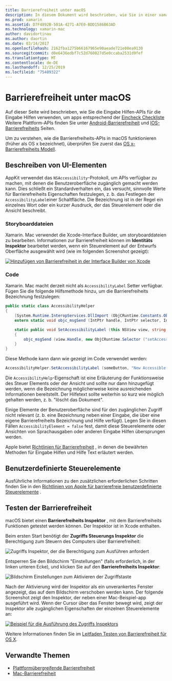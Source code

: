 ```yaml
---
title: Barrierefreiheit unter macOS
description: In diesem Dokument wird beschrieben, wie Sie in einer xamarin. Mac-app mit den Funktionen für die macOS-Barrierefreiheit arbeiten. Es wird erläutert, wie Benutzeroberflächen Elemente in Storyboards und Code, benutzerdefinierten Steuerelementen und das Testen der Barrierefreiheit beschrieben werden
ms.prod: xamarin
ms.assetid: D7F4892B-501A-4271-A7E0-BDD1586B63AD
ms.technology: xamarin-mac
author: davidortinau
ms.author: daortin
ms.date: 03/14/2017
ms.openlocfilehash: 2162fba1275b66167965e90aeade721e08ea9130
ms.sourcegitcommit: d0e6436edbf7c52d760027d5e0ccaba2531d9fef
ms.translationtype: MT
ms.contentlocale: de-DE
ms.lasthandoff: 12/25/2019
ms.locfileid: "75489322"
---
```

# <a name="accessibility-on-macos"></a>Barrierefreiheit unter macOS

Auf dieser Seite wird beschrieben, wie Sie die Eingabe Hilfen-APIs für die Eingabe Hilfen verwenden, um apps entsprechend der [Eincheck Checkliste](~/cross-platform/app-fundamentals/accessibility.md)
Weitere Plattform-APIs finden Sie unter [Android-Barrierefreiheit](~/android/app-fundamentals/accessibility.md) und [IOS-Barrierefreiheits](~/ios/app-fundamentals/accessibility.md) Seiten.

Um zu verstehen, wie die Barrierefreiheits-APIs in macOS funktionieren (früher als OS x bezeichnet), überprüfen Sie zuerst das [OS x-Barrierefreiheits Modell](https://developer.apple.com/library/mac/documentation/Accessibility/Conceptual/AccessibilityMacOSX/OSXAXmodel.html).

## <a name="describing-ui-elements"></a>Beschreiben von UI-Elementen

AppKit verwendet das `NSAccessibility`-Protokoll, um APIs verfügbar zu machen, mit denen die Benutzeroberfläche zugänglich gemacht werden kann. Dies schließt ein Standardverhalten ein, das versucht, sinnvolle Werte für Barrierefreiheits Eigenschaften festzulegen, z. b. das Festlegen der `AccessibilityLabel`einer Schaltfläche. Die Bezeichnung ist in der Regel ein einzelnes Wort oder ein kurzer Ausdruck, der das Steuerelement oder die Ansicht beschreibt.

### <a name="storyboard-files"></a>Storyboarddateien

Xamarin. Mac verwendet die Xcode-Interface Builder, um storyboarddateien zu bearbeiten.
Informationen zur Barrierefreiheit können im **Identitäts Inspektor** bearbeitet werden, wenn ein Steuerelement auf der Entwurfs Oberfläche ausgewählt wird (wie im folgenden Screenshot gezeigt):

[![Hinzufügen von Barrierefreiheit in der Interface Builder von Xcode](accessibility-images/xcode.png "Hinzufügen von Barrierefreiheit in der Interface Builder von Xcode")](accessibility-images/xcode-large.png#lightbox)

### <a name="code"></a>Code

Xamarin. Mac macht derzeit nicht als `AccessibilityLabel` Setter verfügbar.  Fügen Sie die folgende Hilfsmethode hinzu, um die Barrierefreiheits Bezeichnung festzulegen:

```csharp
public static class AccessibilityHelper
{
    [System.Runtime.InteropServices.DllImport (ObjCRuntime.Constants.ObjectiveCLibrary)]
    extern static void objc_msgSend (IntPtr handle, IntPtr selector, IntPtr label);

    static public void SetAccessibilityLabel (this NSView view, string value)
    {
        objc_msgSend (view.Handle, new ObjCRuntime.Selector ("setAccessibilityLabel:").Handle, new NSString (value).Handle);
    }
}
```

Diese Methode kann dann wie gezeigt im Code verwendet werden:

```csharp
AccessibilityHelper.SetAccessibilityLabel (someButton, "New Accessible Description");
```

Die `AccessibilityHelp`-Eigenschaft ist eine Erläuterung der Funktionsweise des Steuer Elements oder der Ansicht und sollte nur dann hinzugefügt werden, wenn die Bezeichnung möglicherweise keine ausreichenden Informationen bereitstellt. Der Hilfetext sollte weiterhin so kurz wie möglich gehalten werden, z. b. "löscht das Dokument".

Einige Elemente der Benutzeroberfläche sind für den zugänglichen Zugriff nicht relevant (z. b. eine Bezeichnung neben einer Eingabe, die über eine eigene Barrierefreiheits Bezeichnung und Hilfe verfügt).
Legen Sie in diesen Fällen `AccessibilityElement = false` fest, damit diese Steuerelemente oder Ansichten von Sprachausgaben oder anderen Eingabe Hilfen übersprungen werden.

Apple bietet [Richtlinien für Barrierefreiheit](https://developer.apple.com/library/mac/documentation/Accessibility/Conceptual/AccessibilityMacOSX/EnhancingtheAccessibilityofStandardAppKitControls.html) , in denen die bewährten Methoden für Eingabe Hilfen und Hilfe Text erläutert werden.

## <a name="custom-controls"></a>Benutzerdefinierte Steuerelemente

Ausführliche Informationen zu den zusätzlichen erforderlichen Schritten finden Sie in den [Richtlinien von Apple für barrierefreie benutzerdefinierte Steuerelemente](https://developer.apple.com/library/mac/documentation/Accessibility/Conceptual/AccessibilityMacOSX/ImplementingAccessibilityforCustomControls.html) .

## <a name="testing-accessibility"></a>Testen der Barrierefreiheit

macOS bietet einen **Barrierefreiheits Inspektor** , mit dem Barrierefreiheits Funktionen getestet werden können. Der Inspektor ist in Xcode enthalten.

Beim ersten Start benötigt der **Zugriffs Steuerungs Inspektor** die Berechtigung zum Steuern des Computers über Barrierefreiheit:

![Zugriffs Inspektor, der die Berechtigung zum Ausführen anfordert](accessibility-images/accessibility-inspector-1.png "Zugriffs Inspektor, der die Berechtigung zum Ausführen anfordert")

Entsperren Sie den Bildschirm "Einstellungen" (falls erforderlich, in der linken unteren Ecke), und klicken Sie auf den **Barrierefreiheits Inspektor**:

![Bildschirm Einstellungen zum Aktivieren der Zugriffstaste](accessibility-images/accessibility-inspector-2.png "Bildschirm Einstellungen zum Aktivieren der Zugriffstaste")

Nach der Aktivierung wird der Inspektor als ein unverankertes Fenster angezeigt, das auf dem Bildschirm verschoben werden kann. Der folgende Screenshot zeigt den Inspektor, der neben einer Mac-Beispiel-app ausgeführt wird. Wenn der Cursor über das Fenster bewegt wird, zeigt der Inspektor alle zugänglichen Eigenschaften der einzelnen Steuerelemente an:

[![Beispiel für die Ausführung des Zugriffs Inspektors](accessibility-images/accessibility-example.png "Beispiel für die Ausführung des Zugriffs Inspektors")](accessibility-images/accessibility-example-large.png#lightbox)

Weitere Informationen finden Sie im [Leitfaden Testen von Barrierefreiheit für OS X](https://developer.apple.com/library/mac/documentation/Accessibility/Conceptual/AccessibilityMacOSX/OSXAXTestingApps.html).

## <a name="related-links"></a>Verwandte Themen

- [Plattformübergreifende Barrierefreiheit](~/cross-platform/app-fundamentals/accessibility.md)
- [Mac-Barrierefreiheit](https://www.apple.com/accessibility/mac/)
